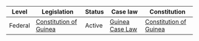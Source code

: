 | Level | Legislation | Status | Case law | Constitution |
|---|---|---|---|---|
| Federal | [Constitution of Guinea](https://www.constituteproject.org/constitution/Guinea_2010.pdf) | Active | [Guinea Case Law](https://www.casemine.com/judgements/gn) | [Constitution of Guinea](https://www.constituteproject.org/constitution/Guinea_2010.pdf) |